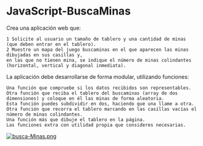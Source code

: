 # JavaScript-BuscaMinas

Crea una aplicación web que: 

    1 Solicite al usuario un tamaño de tablero y una cantidad de minas (que deben entrar en el tablero). 
    2 Muestre un mapa del juego buscaminas en el que aparecen las minas dibujadas en sus casillas y,
    en las que no tienen mina, se indique el número de minas colindantes (horizontal, vertical y diagonal inmediata).

La aplicación debe desarrollarse de forma modular, utilizando funciones:

    Una función que compruebe si los datos recibidos son representables.
    Otra función que reciba el tablero del buscaminas (array de dos dimensiones) y coloque en él las minas de forma aleatoria.
    Esta función puedes subdividir en dos, haciendo que una llame a otra.
    Otra función que recorra el tablero marcando en las casillas vacías el número de minas colindantes.
    Una función más que dibuje el tablero en la página.
    Las funciones extra con utilidad propia que consideres necesarias.

[![busca-Minas.png](https://i.postimg.cc/288HD5vr/busca-Minas.png)](https://postimg.cc/hh688cp5)
